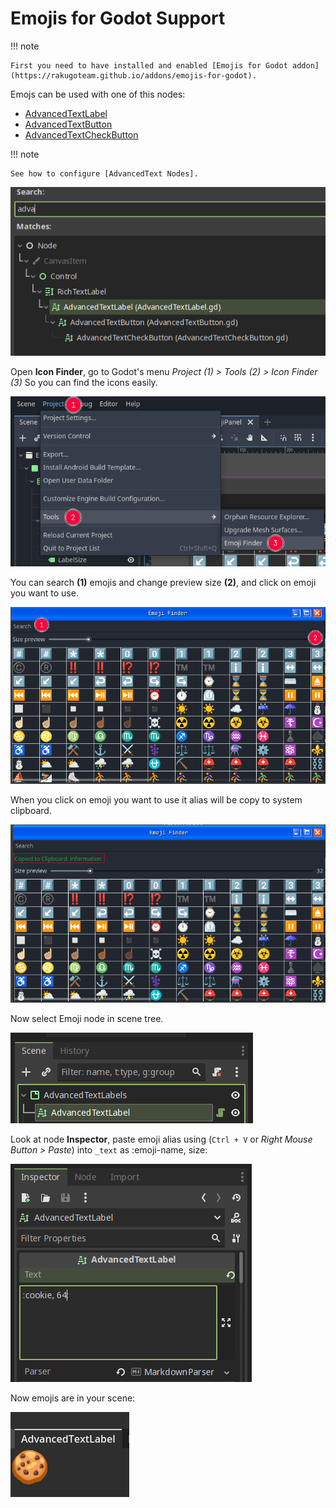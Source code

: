 # Emojis for Godot Support

!!! note

    First you need to have installed and enabled [Emojis for Godot addon](https://rakugoteam.github.io/addons/emojis-for-godot).

Emojs can be used with one of this nodes:

- [AdvancedTextLabel][AdvancedTextLabel]
- [AdvancedTextButton][AdvancedTextButton]
- [AdvancedTextCheckButton][AdvancedTextCheckButton]

!!! note

    See how to configure [AdvancedText Nodes].

![text-nodes][text-nodes]

Open **Icon Finder**, go to Godot's menu
_Project (1) > Tools (2) > Icon Finder (3)_
So you can find the icons easily.

![emoji-finder-menu-screenshot][emoji-finder-menu-screenshot]

You can search **(1)** emojis and change preview size **(2)**,
and click on emoji you want to use.

![emoji-finder-screenshot][emoji-finder-screenshot]

When you click on emoji you want to use it alias will be copy to system clipboard.

![emoji-finder-copy][emoji-finder-copy]

Now select Emoji node in scene tree.

![text-scene][text-scene]

Look at node **Inspector**, paste emoji alias using
(`Ctrl + V` or _Right Mouse Button > Paste_)
into `_text` as :emoji-name, size:

![text-inspector][text-inspector]

Now emojis are in your scene:

![addon-in-action][addon-in-action]

[AdvancedText Nodes]: HowToUse.md
[text-scene]: assets/text-scene.png
[addon-in-action]: assets/addon-in-action-emoji.png
[text-inspector]: assets/text-inspector-emoji.png
[text-nodes]: assets/text-nodes.png
[emoji-finder-copy]: assets/emoji-finder-copy.png
[emoji-finder-menu-screenshot]: assets/emoji-finder-menu.png
[emoji-finder-screenshot]: assets/emoji-finder.png
[AdvancedTextLabel]: AdvancedTextLabel.md
[AdvancedTextButton]: AdvancedTextButton.md
[AdvancedTextCheckButton]: AdvancedTextCheckButton.md
